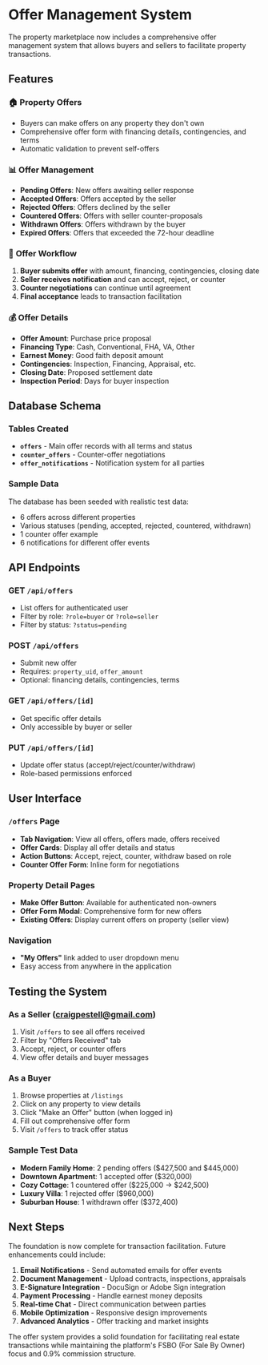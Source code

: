 # Offer Management System

The property marketplace now includes a comprehensive offer management system that allows buyers and sellers to facilitate property transactions.

## Features

### 🏠 **Property Offers**

- Buyers can make offers on any property they don't own
- Comprehensive offer form with financing details, contingencies, and terms
- Automatic validation to prevent self-offers

### 📊 **Offer Management**

- **Pending Offers**: New offers awaiting seller response
- **Accepted Offers**: Offers accepted by the seller
- **Rejected Offers**: Offers declined by the seller
- **Countered Offers**: Offers with seller counter-proposals
- **Withdrawn Offers**: Offers withdrawn by the buyer
- **Expired Offers**: Offers that exceeded the 72-hour deadline

### 🔄 **Offer Workflow**

1. **Buyer submits offer** with amount, financing, contingencies, closing date
2. **Seller receives notification** and can accept, reject, or counter
3. **Counter negotiations** can continue until agreement
4. **Final acceptance** leads to transaction facilitation

### 💰 **Offer Details**

- **Offer Amount**: Purchase price proposal
- **Financing Type**: Cash, Conventional, FHA, VA, Other
- **Earnest Money**: Good faith deposit amount
- **Contingencies**: Inspection, Financing, Appraisal, etc.
- **Closing Date**: Proposed settlement date
- **Inspection Period**: Days for buyer inspection

## Database Schema

### Tables Created

- **`offers`** - Main offer records with all terms and status
- **`counter_offers`** - Counter-offer negotiations
- **`offer_notifications`** - Notification system for all parties

### Sample Data

The database has been seeded with realistic test data:

- 6 offers across different properties
- Various statuses (pending, accepted, rejected, countered, withdrawn)
- 1 counter offer example
- 6 notifications for different offer events

## API Endpoints

### GET `/api/offers`

- List offers for authenticated user
- Filter by role: `?role=buyer` or `?role=seller`
- Filter by status: `?status=pending`

### POST `/api/offers`

- Submit new offer
- Requires: `property_uid`, `offer_amount`
- Optional: financing details, contingencies, terms

### GET `/api/offers/[id]`

- Get specific offer details
- Only accessible by buyer or seller

### PUT `/api/offers/[id]`

- Update offer status (accept/reject/counter/withdraw)
- Role-based permissions enforced

## User Interface

### `/offers` Page

- **Tab Navigation**: View all offers, offers made, offers received
- **Offer Cards**: Display all offer details and status
- **Action Buttons**: Accept, reject, counter, withdraw based on role
- **Counter Offer Form**: Inline form for negotiations

### Property Detail Pages

- **Make Offer Button**: Available for authenticated non-owners
- **Offer Form Modal**: Comprehensive form for new offers
- **Existing Offers**: Display current offers on property (seller view)

### Navigation

- **"My Offers"** link added to user dropdown menu
- Easy access from anywhere in the application

## Testing the System

### As a Seller (craigpestell@gmail.com)

1. Visit `/offers` to see all offers received
2. Filter by "Offers Received" tab
3. Accept, reject, or counter offers
4. View offer details and buyer messages

### As a Buyer

1. Browse properties at `/listings`
2. Click on any property to view details
3. Click "Make an Offer" button (when logged in)
4. Fill out comprehensive offer form
5. Visit `/offers` to track offer status

### Sample Test Data

- **Modern Family Home**: 2 pending offers ($427,500 and $445,000)
- **Downtown Apartment**: 1 accepted offer ($320,000)
- **Cozy Cottage**: 1 countered offer ($225,000 → $242,500)
- **Luxury Villa**: 1 rejected offer ($960,000)
- **Suburban House**: 1 withdrawn offer ($372,400)

## Next Steps

The foundation is now complete for transaction facilitation. Future enhancements could include:

1. **Email Notifications** - Send automated emails for offer events
2. **Document Management** - Upload contracts, inspections, appraisals
3. **E-Signature Integration** - DocuSign or Adobe Sign integration
4. **Payment Processing** - Handle earnest money deposits
5. **Real-time Chat** - Direct communication between parties
6. **Mobile Optimization** - Responsive design improvements
7. **Advanced Analytics** - Offer tracking and market insights

The offer system provides a solid foundation for facilitating real estate transactions while maintaining the platform's FSBO (For Sale By Owner) focus and 0.9% commission structure.
